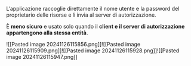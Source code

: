 L’applicazione raccoglie direttamente il nome utente e la password del proprietario delle risorse e li invia al server di autorizzazione.

È **meno sicuro** e usato solo quando il **client e il server di autorizzazione appartengono alla stessa entità**.

![[Pasted image 20241126115856.png]]![[Pasted image 20241126115909.png]]![[Pasted image 20241126115928.png]]![[Pasted image 20241126115947.png]]